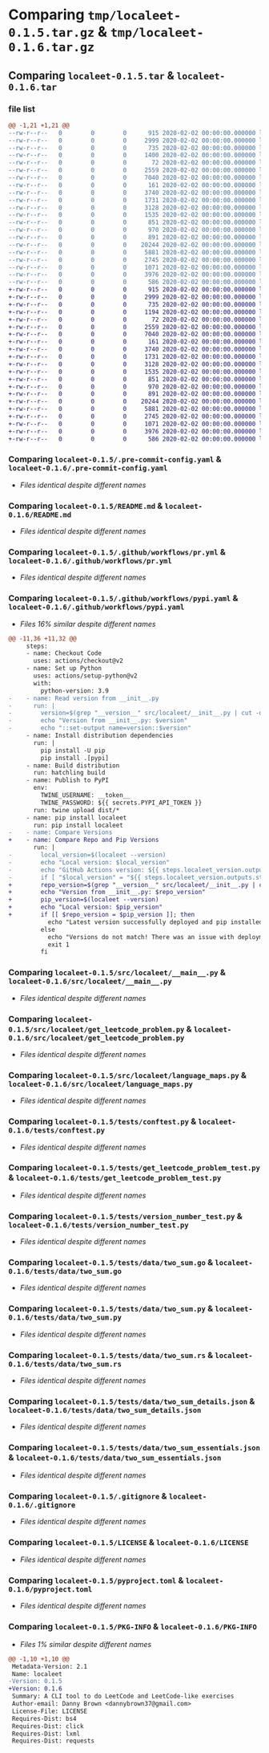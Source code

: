 # Comparing `tmp/localeet-0.1.5.tar.gz` & `tmp/localeet-0.1.6.tar.gz`

## Comparing `localeet-0.1.5.tar` & `localeet-0.1.6.tar`

### file list

```diff
@@ -1,21 +1,21 @@
--rw-r--r--   0        0        0      915 2020-02-02 00:00:00.000000 localeet-0.1.5/.pre-commit-config.yaml
--rw-r--r--   0        0        0     2999 2020-02-02 00:00:00.000000 localeet-0.1.5/README.md
--rw-r--r--   0        0        0      735 2020-02-02 00:00:00.000000 localeet-0.1.5/.github/workflows/pr.yml
--rw-r--r--   0        0        0     1400 2020-02-02 00:00:00.000000 localeet-0.1.5/.github/workflows/pypi.yaml
--rw-r--r--   0        0        0       72 2020-02-02 00:00:00.000000 localeet-0.1.5/src/localeet/__init__.py
--rw-r--r--   0        0        0     2559 2020-02-02 00:00:00.000000 localeet-0.1.5/src/localeet/__main__.py
--rw-r--r--   0        0        0     7040 2020-02-02 00:00:00.000000 localeet-0.1.5/src/localeet/get_leetcode_problem.py
--rw-r--r--   0        0        0      161 2020-02-02 00:00:00.000000 localeet-0.1.5/src/localeet/get_version.py
--rw-r--r--   0        0        0     3740 2020-02-02 00:00:00.000000 localeet-0.1.5/src/localeet/language_maps.py
--rw-r--r--   0        0        0     1731 2020-02-02 00:00:00.000000 localeet-0.1.5/tests/conftest.py
--rw-r--r--   0        0        0     3128 2020-02-02 00:00:00.000000 localeet-0.1.5/tests/get_leetcode_problem_test.py
--rw-r--r--   0        0        0     1535 2020-02-02 00:00:00.000000 localeet-0.1.5/tests/version_number_test.py
--rw-r--r--   0        0        0      851 2020-02-02 00:00:00.000000 localeet-0.1.5/tests/data/two_sum.go
--rw-r--r--   0        0        0      970 2020-02-02 00:00:00.000000 localeet-0.1.5/tests/data/two_sum.py
--rw-r--r--   0        0        0      891 2020-02-02 00:00:00.000000 localeet-0.1.5/tests/data/two_sum.rs
--rw-r--r--   0        0        0    20244 2020-02-02 00:00:00.000000 localeet-0.1.5/tests/data/two_sum_details.json
--rw-r--r--   0        0        0     5881 2020-02-02 00:00:00.000000 localeet-0.1.5/tests/data/two_sum_essentials.json
--rw-r--r--   0        0        0     2745 2020-02-02 00:00:00.000000 localeet-0.1.5/.gitignore
--rw-r--r--   0        0        0     1071 2020-02-02 00:00:00.000000 localeet-0.1.5/LICENSE
--rw-r--r--   0        0        0     3976 2020-02-02 00:00:00.000000 localeet-0.1.5/pyproject.toml
--rw-r--r--   0        0        0      586 2020-02-02 00:00:00.000000 localeet-0.1.5/PKG-INFO
+-rw-r--r--   0        0        0      915 2020-02-02 00:00:00.000000 localeet-0.1.6/.pre-commit-config.yaml
+-rw-r--r--   0        0        0     2999 2020-02-02 00:00:00.000000 localeet-0.1.6/README.md
+-rw-r--r--   0        0        0      735 2020-02-02 00:00:00.000000 localeet-0.1.6/.github/workflows/pr.yml
+-rw-r--r--   0        0        0     1194 2020-02-02 00:00:00.000000 localeet-0.1.6/.github/workflows/pypi.yaml
+-rw-r--r--   0        0        0       72 2020-02-02 00:00:00.000000 localeet-0.1.6/src/localeet/__init__.py
+-rw-r--r--   0        0        0     2559 2020-02-02 00:00:00.000000 localeet-0.1.6/src/localeet/__main__.py
+-rw-r--r--   0        0        0     7040 2020-02-02 00:00:00.000000 localeet-0.1.6/src/localeet/get_leetcode_problem.py
+-rw-r--r--   0        0        0      161 2020-02-02 00:00:00.000000 localeet-0.1.6/src/localeet/get_version.py
+-rw-r--r--   0        0        0     3740 2020-02-02 00:00:00.000000 localeet-0.1.6/src/localeet/language_maps.py
+-rw-r--r--   0        0        0     1731 2020-02-02 00:00:00.000000 localeet-0.1.6/tests/conftest.py
+-rw-r--r--   0        0        0     3128 2020-02-02 00:00:00.000000 localeet-0.1.6/tests/get_leetcode_problem_test.py
+-rw-r--r--   0        0        0     1535 2020-02-02 00:00:00.000000 localeet-0.1.6/tests/version_number_test.py
+-rw-r--r--   0        0        0      851 2020-02-02 00:00:00.000000 localeet-0.1.6/tests/data/two_sum.go
+-rw-r--r--   0        0        0      970 2020-02-02 00:00:00.000000 localeet-0.1.6/tests/data/two_sum.py
+-rw-r--r--   0        0        0      891 2020-02-02 00:00:00.000000 localeet-0.1.6/tests/data/two_sum.rs
+-rw-r--r--   0        0        0    20244 2020-02-02 00:00:00.000000 localeet-0.1.6/tests/data/two_sum_details.json
+-rw-r--r--   0        0        0     5881 2020-02-02 00:00:00.000000 localeet-0.1.6/tests/data/two_sum_essentials.json
+-rw-r--r--   0        0        0     2745 2020-02-02 00:00:00.000000 localeet-0.1.6/.gitignore
+-rw-r--r--   0        0        0     1071 2020-02-02 00:00:00.000000 localeet-0.1.6/LICENSE
+-rw-r--r--   0        0        0     3976 2020-02-02 00:00:00.000000 localeet-0.1.6/pyproject.toml
+-rw-r--r--   0        0        0      586 2020-02-02 00:00:00.000000 localeet-0.1.6/PKG-INFO
```

### Comparing `localeet-0.1.5/.pre-commit-config.yaml` & `localeet-0.1.6/.pre-commit-config.yaml`

 * *Files identical despite different names*

### Comparing `localeet-0.1.5/README.md` & `localeet-0.1.6/README.md`

 * *Files identical despite different names*

### Comparing `localeet-0.1.5/.github/workflows/pr.yml` & `localeet-0.1.6/.github/workflows/pr.yml`

 * *Files identical despite different names*

### Comparing `localeet-0.1.5/.github/workflows/pypi.yaml` & `localeet-0.1.6/.github/workflows/pypi.yaml`

 * *Files 16% similar despite different names*

```diff
@@ -11,36 +11,32 @@
     steps:
     - name: Checkout Code
       uses: actions/checkout@v2
     - name: Set up Python
       uses: actions/setup-python@v2
       with:
         python-version: 3.9
-    - name: Read version from __init__.py
-      run: |
-        version=$(grep "__version__" src/localeet/__init__.py | cut -d "'" -f 2)
-        echo "Version from __init__.py: $version"
-        echo "::set-output name=version::$version"
     - name: Install distribution dependencies
       run: |
         pip install -U pip
         pip install .[pypi]
     - name: Build distribution
       run: hatchling build
     - name: Publish to PyPI
       env:
         TWINE_USERNAME: __token__
         TWINE_PASSWORD: ${{ secrets.PYPI_API_TOKEN }}
       run: twine upload dist/*
     - name: pip install localeet
       run: pip install localeet
-    - name: Compare Versions
+    - name: Compare Repo and Pip Versions
       run: |
-        local_version=$(localeet --version)
-        echo "Local version: $local_version"
-        echo "GitHub Actions version: ${{ steps.localeet_version.outputs.stdout }}"
-        if [ "$local_version" = "${{ steps.localeet_version.outputs.stdout }}" ]; then
+        repo_version=$(grep "__version__" src/localeet/__init__.py | cut -d "'" -f 2)
+        echo "Version from __init__.py: $repo_version"
+        pip_version=$(localeet --version)
+        echo "Local version: $pip_version"
+        if [[ $repo_version = $pip_version ]]; then
           echo "Latest version successfully deployed and pip installed"
         else
           echo "Versions do not match! There was an issue with deployment"
           exit 1
         fi
```

### Comparing `localeet-0.1.5/src/localeet/__main__.py` & `localeet-0.1.6/src/localeet/__main__.py`

 * *Files identical despite different names*

### Comparing `localeet-0.1.5/src/localeet/get_leetcode_problem.py` & `localeet-0.1.6/src/localeet/get_leetcode_problem.py`

 * *Files identical despite different names*

### Comparing `localeet-0.1.5/src/localeet/language_maps.py` & `localeet-0.1.6/src/localeet/language_maps.py`

 * *Files identical despite different names*

### Comparing `localeet-0.1.5/tests/conftest.py` & `localeet-0.1.6/tests/conftest.py`

 * *Files identical despite different names*

### Comparing `localeet-0.1.5/tests/get_leetcode_problem_test.py` & `localeet-0.1.6/tests/get_leetcode_problem_test.py`

 * *Files identical despite different names*

### Comparing `localeet-0.1.5/tests/version_number_test.py` & `localeet-0.1.6/tests/version_number_test.py`

 * *Files identical despite different names*

### Comparing `localeet-0.1.5/tests/data/two_sum.go` & `localeet-0.1.6/tests/data/two_sum.go`

 * *Files identical despite different names*

### Comparing `localeet-0.1.5/tests/data/two_sum.py` & `localeet-0.1.6/tests/data/two_sum.py`

 * *Files identical despite different names*

### Comparing `localeet-0.1.5/tests/data/two_sum.rs` & `localeet-0.1.6/tests/data/two_sum.rs`

 * *Files identical despite different names*

### Comparing `localeet-0.1.5/tests/data/two_sum_details.json` & `localeet-0.1.6/tests/data/two_sum_details.json`

 * *Files identical despite different names*

### Comparing `localeet-0.1.5/tests/data/two_sum_essentials.json` & `localeet-0.1.6/tests/data/two_sum_essentials.json`

 * *Files identical despite different names*

### Comparing `localeet-0.1.5/.gitignore` & `localeet-0.1.6/.gitignore`

 * *Files identical despite different names*

### Comparing `localeet-0.1.5/LICENSE` & `localeet-0.1.6/LICENSE`

 * *Files identical despite different names*

### Comparing `localeet-0.1.5/pyproject.toml` & `localeet-0.1.6/pyproject.toml`

 * *Files identical despite different names*

### Comparing `localeet-0.1.5/PKG-INFO` & `localeet-0.1.6/PKG-INFO`

 * *Files 1% similar despite different names*

```diff
@@ -1,10 +1,10 @@
 Metadata-Version: 2.1
 Name: localeet
-Version: 0.1.5
+Version: 0.1.6
 Summary: A CLI tool to do LeetCode and LeetCode-like exercises
 Author-email: Danny Brown <dannybrown37@gmail.com>
 License-File: LICENSE
 Requires-Dist: bs4
 Requires-Dist: click
 Requires-Dist: lxml
 Requires-Dist: requests
```

